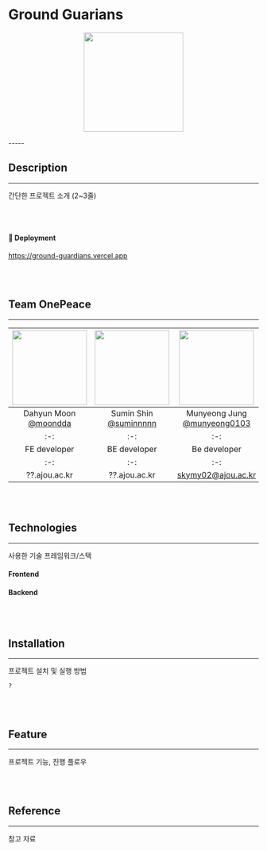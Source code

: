 # Ground Guarians
<p align="center"><img src="https://github.com/GroundGuardians/GG_FE/assets/99591750/7e2c1915-467c-4d6b-a035-ea1d8ac043e8" width="200" height="200"/></p>
-----




## Description
-----
간단한 프로젝트 소개 (2~3줄)

<br/>
<br/>

#### 🔗 Deployment
https://ground-guardians.vercel.app

<br/>
<br/>

## Team OnePeace
-----
|<img src="https://avatars.githubusercontent.com/u/93575538?v=4" width="150" height="150"/>|<img src="https://avatars.githubusercontent.com/u/89023026?v=4" width="150" height="150"/>|<img src="https://avatars.githubusercontent.com/u/99591750?v=4" width="150" height="150"/>|<img src="" width="150" height="150"/>|
|:-:|:-:|:-:|:-:|
|Dahyun Moon<br/>[@moondda](https://github.com/moondda)|Sumin Shin<br/>[@suminnnnn](https://github.com/suminnnnn)|Munyeong Jung<br/>[@munyeong0103](https://github.com/munyeong0103)|Eunbi Hwang<br/>[@]()|
|:-:|:-:|:-:|:-:|
|FE developer|BE developer|Be developer|Designer|
|:-:|:-:|:-:|:-:|
|??.ajou.ac.kr|??.ajou.ac.kr|skymy02@ajou.ac.kr|

<br/>
<br/>

## Technologies
-----
사용한 기술 프레임워크/스택
#### Frontend

#### Backend

<br/>
<br/>

## Installation
-----
프로젝트 설치 및 실행 방법
```
?
```

<br/>
<br/>

## Feature
-----
프로젝트 기능, 진행 플로우

<br/>
<br/>

## Reference
-----
참고 자료
